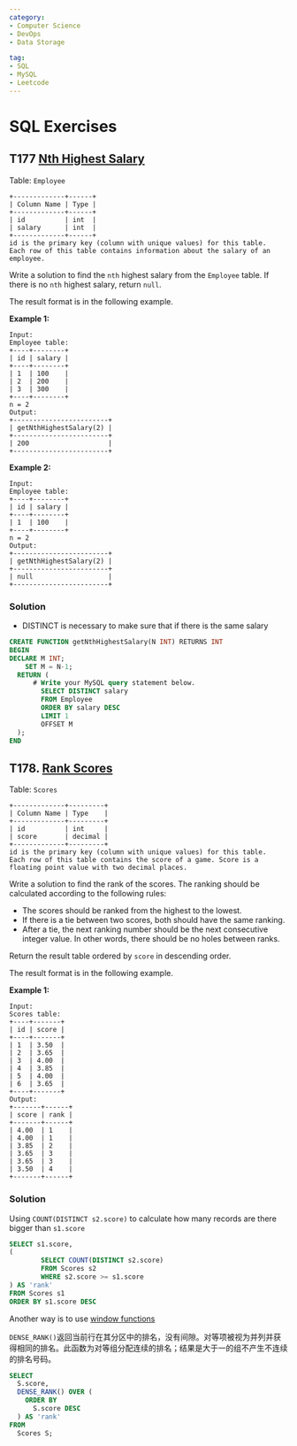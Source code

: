 ```yaml
---
category:
- Computer Science
- DevOps
- Data Storage

tag: 
- SQL
- MySQL
- Leetcode
---
```




# SQL Exercises

## T177 [Nth Highest Salary](https://leetcode.cn/problems/nth-highest-salary/)

Table: `Employee`

```
+-------------+------+
| Column Name | Type |
+-------------+------+
| id          | int  |
| salary      | int  |
+-------------+------+
id is the primary key (column with unique values) for this table.
Each row of this table contains information about the salary of an employee.
```

Write a solution to find the `nth` highest salary from the `Employee` table. If there is no `nth` highest salary, return `null`.

The result format is in the following example.



**Example 1:**

```
Input: 
Employee table:
+----+--------+
| id | salary |
+----+--------+
| 1  | 100    |
| 2  | 200    |
| 3  | 300    |
+----+--------+
n = 2
Output: 
+------------------------+
| getNthHighestSalary(2) |
+------------------------+
| 200                    |
+------------------------+
```

**Example 2:**

```
Input: 
Employee table:
+----+--------+
| id | salary |
+----+--------+
| 1  | 100    |
+----+--------+
n = 2
Output: 
+------------------------+
| getNthHighestSalary(2) |
+------------------------+
| null                   |
+------------------------+
```



### Solution

- DISTINCT is necessary to make sure that if there is the same salary

```sql
CREATE FUNCTION getNthHighestSalary(N INT) RETURNS INT
BEGIN
DECLARE M INT; 
    SET M = N-1;
  RETURN (
      # Write your MySQL query statement below.
        SELECT DISTINCT salary
        FROM Employee
        ORDER BY salary DESC
        LIMIT 1
        OFFSET M
  );
END
```





## T178. [Rank Scores](https://leetcode.cn/problems/rank-scores/)

Table: `Scores`

```
+-------------+---------+
| Column Name | Type    |
+-------------+---------+
| id          | int     |
| score       | decimal |
+-------------+---------+
id is the primary key (column with unique values) for this table.
Each row of this table contains the score of a game. Score is a floating point value with two decimal places.
```

Write a solution to find the rank of the scores. The ranking should be calculated according to the following rules:

- The scores should be ranked from the highest to the lowest.
- If there is a tie between two scores, both should have the same ranking.
- After a tie, the next ranking number should be the next consecutive integer value. In other words, there should be no holes between ranks.

Return the result table ordered by `score` in descending order.

The result format is in the following example.

 

**Example 1:**

```
Input: 
Scores table:
+----+-------+
| id | score |
+----+-------+
| 1  | 3.50  |
| 2  | 3.65  |
| 3  | 4.00  |
| 4  | 3.85  |
| 5  | 4.00  |
| 6  | 3.65  |
+----+-------+
Output: 
+-------+------+
| score | rank |
+-------+------+
| 4.00  | 1    |
| 4.00  | 1    |
| 3.85  | 2    |
| 3.65  | 3    |
| 3.65  | 3    |
| 3.50  | 4    |
+-------+------+
```

### Solution

Using `COUNT(DISTINCT s2.score)` to calculate how many records are there bigger than `s1.score`

```sql
SELECT s1.score,
(
        SELECT COUNT(DISTINCT s2.score)
        FROM Scores s2
        WHERE s2.score >= s1.score
) AS 'rank'
FROM Scores s1
ORDER BY s1.score DESC
```

Another way is to use [window functions](mysql.md#window-functions)

`DENSE_RANK()`返回当前行在其分区中的排名，没有间隙。对等项被视为并列并获得相同的排名。此函数为对等组分配连续的排名；结果是大于一的组不产生不连续的排名号码。

```sql
SELECT
  S.score,
  DENSE_RANK() OVER (
    ORDER BY
      S.score DESC
  ) AS 'rank'
FROM
  Scores S;
```

